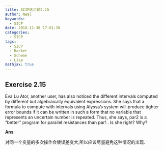 ```yaml
---
title: SCIP练习题2.15
author: Neal
keywords:
  - SICP
date: 2018-12-30 17:01:30
categories:
  - SICP
tags:
  - SICP
  - Racket
  - Scheme
  - Lisp
mathjax: true
---
```


## Exercise 2.15

Eva Lu Ator, another user, has also noticed the different intervals computed by different but algebraically equivalent expressions. She says that a formula to compute with intervals using Alyssa’s system will produce tighter error bounds if it can be written in such a form that no variable that represents an uncertain number is repeated. Thus, she says, par2 is a “better” program for parallel resistances than par1 . Is she right? Why?

**Ans**

对同一个变量的多次操作会使误差变大,所以应该尽量避免这种情况的出现.
